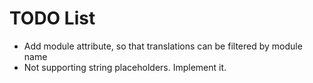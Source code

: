 TODO List
=========

 * Add module attribute, so that translations can be filtered by module name
 * Not supporting string placeholders. Implement it.